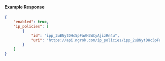 <!-- Code generated for API Clients. DO NOT EDIT. -->

#### Example Response

```json
{
	"enabled": true,
	"ip_policies": [
		{
			"id": "ipp_2uBNytDHc5pFaAH3WCyAjizRn4u",
			"uri": "https://api.ngrok.com/ip_policies/ipp_2uBNytDHc5pFaAH3WCyAjizRn4u"
		}
	]
}
```
